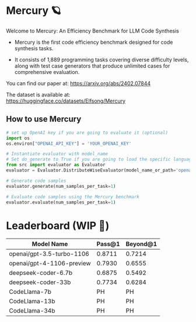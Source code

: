 # Mercury 🪐

Welcome to Mercury: An Efficiency Benchmark for LLM Code Synthesis

* Mercury is the first code efficiency benchmark designed for code synthesis tasks.

* It consists of 1,889 programming tasks covering diverse difficulty levels, along with test case generators that produce unlimited cases for comprehensive evaluation. 

You can find our paper at: https://arxiv.org/abs/2402.07844

The dataset is available at: https://huggingface.co/datasets/Elfsong/Mercury

## How to use Mercury
```python
# set up OpenAI key if you are going to evaluate it (optional)
import os
os.environ["OPENAI_API_KEY"] = 'YOUR_OPENAI_KEY'

# Instantiate evaluator with model_name
# Set do_generate to True if you are going to load the specific language model during evaluator initialization.
from src import evaluator as Evaluator
evaluator = Evaluator.DistributeWiseEvaluator(model_name_or_path='openai/gpt-3.5-turbo-1106', do_generate=True)

# Generate code samples
evaluator.generate(num_samples_per_task=1)

# Evaluate code samples using the Mercury benchmark
evaluator.evaluate(num_samples_per_task=1)
```

# Leaderboard (WIP 🚧)

| Model Name                | Pass@1 | Beyond@1 |
| ------------------------- | ------ | -------- |
| openai/gpt-3.5-turbo-1106 | 0.8711 | 0.7214   |
| openai/gpt-4-1106-preview | 0.7930 | 0.6555   |
| deepseek-coder-6.7b       | 0.6875 | 0.5492   |
| deepseek-coder-33b        | 0.7734 | 0.6284   |
| CodeLlama-7b              | PH     | PH       |
| CodeLlama-13b             | PH     | PH       |
| CodeLlama-34b             | PH     | PH       |
